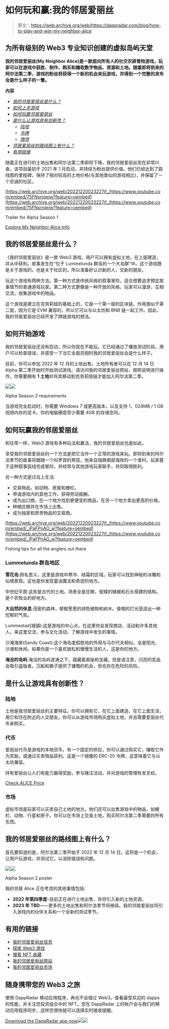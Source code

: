 # 如何玩和赢:我的邻居爱丽丝

> 原文：<https://web.archive.org/web/https://dappradar.com/blog/how-to-play-and-win-my-neighbor-alice>

## 为所有级别的 Web3 专业知识创建的虚拟岛屿天堂

****我的邻居爱丽丝(My Neighbor Alice)是一款面向所有人的社交农耕冒险游戏，玩家可以在游戏中获胜、制作、购买和赚取数字物品、资源和土地。随着即将到来的阿尔法第二季，游戏的粉丝将获得一个新的机会来玩游戏，并得到一个完整的发布会是什么样子的一瞥。****

**内容**

*   *[我的邻居爱丽丝是什么？](https://web.archive.org/web/20221220023227/https://dappradar.com/blog/how-to-play-and-win-my-neighbor-alice/#what-is)*
*   *[如何上手游戏](https://web.archive.org/web/20221220023227/https://dappradar.com/blog/how-to-play-and-win-my-neighbor-alice/#get-started)*
*   *[如何玩赢邻居爱丽丝](https://web.archive.org/web/20221220023227/https://dappradar.com/blog/how-to-play-and-win-my-neighbor-alice/#play-and-win)*
*   *[是什么让游戏具有创新性？](https://web.archive.org/web/20221220023227/https://dappradar.com/blog/how-to-play-and-win-my-neighbor-alice/#what-innovative)*
    *   *[陆地](https://web.archive.org/web/20221220023227/https://dappradar.com/blog/how-to-play-and-win-my-neighbor-alice/#land)*
    *   *[令牌](https://web.archive.org/web/20221220023227/https://dappradar.com/blog/how-to-play-and-win-my-neighbor-alice/#token)*
    *   *[商场](https://web.archive.org/web/20221220023227/https://dappradar.com/blog/how-to-play-and-win-my-neighbor-alice/#marketplace)*
*   *[邻居爱丽丝的路线图上有什么？](https://web.archive.org/web/20221220023227/https://dappradar.com/blog/how-to-play-and-win-my-neighbor-alice/#what-roadmap)*
*   *[有用链接](https://web.archive.org/web/20221220023227/https://dappradar.com/blog/how-to-play-and-win-my-neighbor-alice/#useful-links)*

随着正在进行的土地出售和阿尔法第二季即将下降，我的邻居爱丽丝现在非常兴奋。该项目最初于 2021 年 1 月启动，并持续为粉丝提供价值。他们已经达到了路线图的里程碑，保持了相对较高的土地价格(与其他类似的游戏相比)，并保留了一个忠诚的社区。

[https://web.archive.org/web/20221220023227if_/https://www.youtube.com/embed/75FNsrrqejw?feature=oembed](https://web.archive.org/web/20221220023227if_/https://www.youtube.com/embed/75FNsrrqejw?feature=oembed)

Trailer for Alpha Season 1

[Explore My Neighbor Alice Info](https://web.archive.org/web/20221220023227/https://dappradar.com/other/games/my-neighbor-alice)

## 我的邻居爱丽丝是什么？

《我的邻居爱丽丝》是一款 Web3 游戏，用户可以拥有虚拟土地，在上面建造，并从中获利。故事发生在“位于 Lummelunda 群岛的一个大岛群”中。这个游戏既是关于游戏的，也是关于社区的。所以准备好认识新的人，交新的朋友。

玩这个游戏有两种方法。第一种方式是传统风格的叙事冒险，适合想要追求预定故事情节的普通游戏玩家。第二种方式更像是一种开放的风格，玩家可以漫游，互相交流，收集游戏中的物品。

这个游戏是建立在克劳莉娅的基础上的，它是一个第一层的区块链，作用类似于第二层，因为它是 EVM 兼容的，所以它可以与以太坊和 BNB 链一起工作。因此，我的邻居爱丽丝已经开发了跨链游戏的想法。

## 如何开始游戏

我的邻居爱丽丝还没有启动，所以你现在不能玩。它已经通过了播放测试阶段，用户可以检查错误，并感受一下当它全面亮相时我的邻居爱丽丝会是什么样子。

目前，你可以参加 2022 年 12 月的土地出售。土地所有者可以在 12 月 14 日 Alpha 第二季开始时开始测试游戏。请访问我的邻居爱丽丝网站，按照说明进行操作。你需要拥有 **1 土地**并将其移动到克劳莉娅链才能加入阿尔法第二季。

![](img/74f022423887d78f3611857ea0338ccb.png)![](img/f4432c06747777e71b368a6cc80560f1.png)

Alpha Season 2 requirements

当游戏完全启动时，你需要 Windows 7 或更高版本，以及支持 1，024MB / 1 GB 视频内存的显卡。你的电脑硬盘至少需要 4GB 的存储空间。

## 如何玩赢我的邻居爱丽丝

和往常一样，Web3 游戏有多种玩法和赢法，我的邻居爱丽丝也是如此。

享受我的邻居爱丽丝的一个方法是把它当作一个正常的游戏来玩。即将到来的阿尔法季节的故事将跟随一个叫罗宾的男孩，他来自瑞典南部海岸的一个渔村。玩家基于这种叙事弧线完成冒险，并经常与其他游戏玩家联手，共同取得胜利。

另一种方式是过岛上生活:

*   交易物品，如动物、房屋和栅栏。
*   申请游戏内的其他工作，获得劳动报酬。
*   成为出口商，在一个地方找到更便宜的商品，在另一个地方卖出更高的价格。
*   种植庄稼并在市场上出售。
*   成为独家和昂贵物品的交易商。

[https://web.archive.org/web/20221220023227if_/https://www.youtube.com/embed/_iPaFPnAO_w?feature=oembed](https://web.archive.org/web/20221220023227if_/https://www.youtube.com/embed/_iPaFPnAO_w?feature=oembed)

Fishing tips for all the anglers out there

### Lummelunda 群岛地区

**雪花岛**:顾名思义，这里是游戏中寒冷、结霜的区域。玩家可以找到神秘的冰雕和仙境景观。这也是你发现童话魔法和奇迹的地方。

中世纪平原:这些是古代的土地。场景全是庄稼，低矮的植被和石头搭建的结构。是个农牧业的好地方。

**大自然的休息**:茂密的森林，郁郁葱葱的绿色植物和树木。昏暗的灯光营造出一种忧郁的气氛。

Lummestad(城镇):这是游戏的中心点，在这里你会发现商店、活动和许多其他人。来这里交流，参与文化活动，了解游戏中发生的事情。

沙滩海岸(Sandy Coast):这个海岛度假胜地的外观与马尔代夫相似，全是阳光、沙滩和休闲。如果你是一个喜欢放松和慢慢生活的人，这是你的地方。

**淹没的岛屿**:淹没的岛屿波涛之下，蕴藏着奥秘和宝藏。但是请注意，闪亮的奖品会吸引盗版者。沉船和箱子提供了慷慨的机会，但也存在危险的风险。

## 是什么让游戏具有创新性？

### 陆地

土地是我邻居爱丽丝的主要特征。你可以拥有它，在它上面建造，在它上面生活，用它和住在附近的人交朋友。你可以从游戏市场购买虚拟土地，并且需要爱丽丝代币来购买。

### 代币

爱丽丝代币是游戏的本地货币。有一个固定的供应，你可以通过购买它，赚取它作为奖励，或通过买卖物品获利。这是一个镜像的 ERC-20 令牌，这意味着它与以太坊兼容。

持有爱丽丝让人们有能力赢得奖励，参与赌注活动，并对游戏的管理有发言权。

[Check ALICE Price](https://web.archive.org/web/20221220023227/https://dappradar.com/hub/token/eth/ALICE/ETH?from=0xac51066d7bec65dc4589368da368b212745d63e8)

### 市场

虚拟市场是玩家可以买卖自己土地的地方。他们还可以出售游戏中的物品，如栅栏、动物、行星和房子。你可以在市场上交易土地，购买阿尔法第二季需要的所有东西。

## 我的邻居爱丽丝的路线图上有什么？

首先要知道的是，阿尔法第二季开始于 2022 年 12 月 14 日。这将是一个机会，让用户玩游戏，并测试它，以消除错误和问题。

![](img/0fd5e6cf9e800e3f0ed1632894104d52.png)![](img/5caa75b6be8ee4fee5c5c96d658eddd8.png)

Alpha Season 2 poster

我的邻居 Alice 正在考虑的其他事情包括:

*   **2022 年第四季度**–目前正在进行土地出售，并将引入新的土地资源。
*   **2023 年 TBD**——更多的土地出售和阿尔法季节将继续。我的邻居爱丽丝将引入游戏内的伙伴关系和一个全新的测试季节。

## 有用的链接

*   [我的邻居爱丽丝信息](https://web.archive.org/web/20221220023227/https://dappradar.com/other/games/my-neighbor-alice)
*   [探索 Web3 游戏](https://web.archive.org/web/20221220023227/https://dappradar.com/rankings/category/games)
*   [搜索 NFT 收藏](https://web.archive.org/web/20221220023227/https://dappradar.com/nft/collections)
*   [我的邻居爱丽丝网站](https://web.archive.org/web/20221220023227/https://www.myneighboralice.com/?utm_source=DappRadar&utm_medium=deeplink&utm_campaign=visit-website)
*   [我的邻居爱丽丝市场](https://web.archive.org/web/20221220023227/https://play.myneighboralice.com/market/?filter%5Bprimary%5D=false&filter%5Bstatus%5D%5B0%5D=onAuction&filter%5Bstatus%5D%5B1%5D=reservePrice&filter%5Btype%5D%5B0%5D=land&meta%5Border%5D=endingSoon)

## 随身携带您的 Web3 之旅

使用 DappRadar 移动应用程序，再也不会错过 Web3。查看最受欢迎的 dapps 的性能，并关注您投资组合中的 NFT。您在 DappRadar 上的帐户会与我们的移动应用程序同步，这样您很快就可以选择实时接收提醒。

[Download the DappRadar app now](https://web.archive.org/web/20221220023227/https://dappradar.app.link/blog)[](https://web.archive.org/web/20221220023227/https://play.google.com/store/apps/details?id=com.portfolio.dappradar)[![](img/a3634373d68930c5d4e8a7fce618f91f.png)<picture>![](img/34fdbe3f6758dfa7f74f020c92f85b86.png)</picture>](https://web.archive.org/web/20221220023227/https://play.google.com/store/apps/details?id=com.portfolio.dappradar)